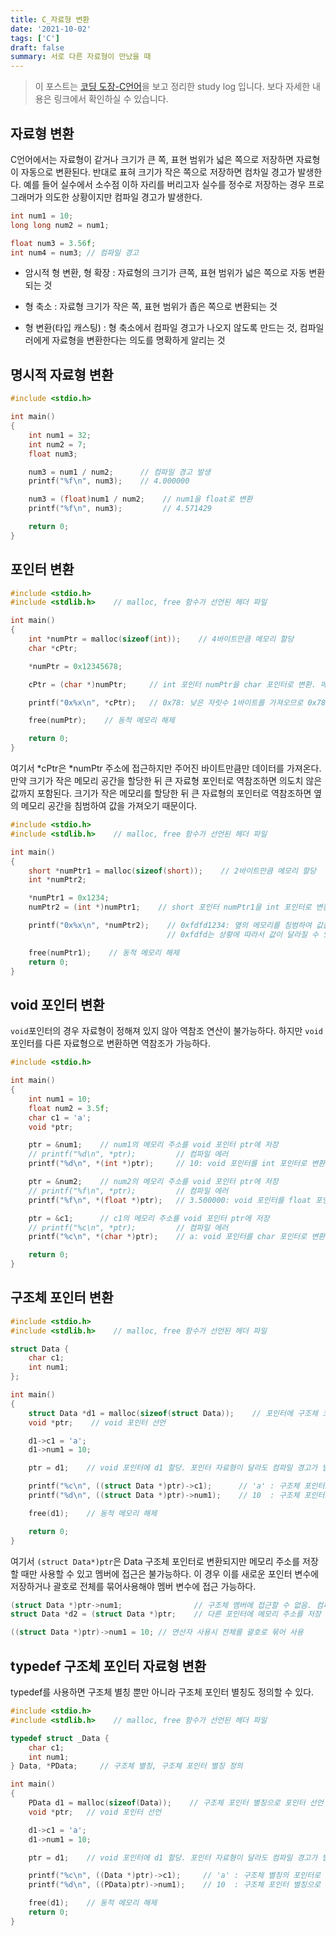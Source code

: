 ```yaml
---
title: C_자료형 변환
date: '2021-10-02'
tags: ['C']
draft: false
summary: 서로 다른 자료형이 만났을 때
---
```


> 이 포스트는 [코딩 도장-C언어](https://dojang.io)을 보고 정리한 study log 입니다. 보다 자세한 내용은 링크에서 확인하실 수 있습니다.

## 자료형 변환

C언어에서는 자료형이 같거나 크기가 큰 쪽, 표현 범위가 넓은 쪽으로 저장하면 자료형이 자동으로 변환된다. 반대로 표혀 크기가 작은 쪽으로 저장하면 컴차일 경고가 발생한다. 예를 들어 실수에서 소수점 이하 자리를 버리고자 실수를 정수로 저장하는 경우 프로그래머가 의도한 상황이지만 컴파일 경고가 발생한다.

```c++
int num1 = 10;
long long num2 = num1;

float num3 = 3.56f;
int num4 = num3; // 컴파일 경고
```

- 암시적 형 변환, 형 확장 : 자료형의 크기가 큰쪽, 표현 범위가 넓은 쪽으로 자동 변환되는 것

- 형 축소 : 자료형 크기가 작은 쪽, 표현 범위가 좁은 쪽으로 변환되는 것

- 형 변환(타입 캐스팅) : 형 축소에서 컴파일 경고가 나오지 않도록 만드는 것, 컴파일러에게 자료형을 변환한다는 의도를 명확하게 알리는 것

## 명시적 자료형 변환

```c++
#include <stdio.h>

int main()
{
    int num1 = 32;
    int num2 = 7;
    float num3;

    num3 = num1 / num2;      // 컴파일 경고 발생
    printf("%f\n", num3);    // 4.000000

    num3 = (float)num1 / num2;    // num1을 float로 변환
    printf("%f\n", num3);         // 4.571429

    return 0;
}
```

## 포인터 변환

```c++
#include <stdio.h>
#include <stdlib.h>    // malloc, free 함수가 선언된 헤더 파일

int main()
{
    int *numPtr = malloc(sizeof(int));    // 4바이트만큼 메모리 할당
    char *cPtr;

    *numPtr = 0x12345678;

    cPtr = (char *)numPtr;     // int 포인터 numPtr을 char 포인터로 변환. 메모리 주소만 저장됨

    printf("0x%x\n", *cPtr);   // 0x78: 낮은 자릿수 1바이트를 가져오므로 0x78

    free(numPtr);    // 동적 메모리 해제

    return 0;
}
```

여기서 *cPtr은 *numPtr 주소에 접근하지만 주어진 바이트만큼만 데이터를 가져온다. 만약 크기가 작은 메모리 공간을 할당한 뒤 큰 자료형 포인터로 역참조하면 의도치 않은 값까지 포함된다. 크기가 작은 메모리를 할당한 뒤 큰 자료형의 포인터로 역참조하면 옆의 메모리 공간을 침범하여 값을 가져오기 때문이다.

```c++
#include <stdio.h>
#include <stdlib.h>    // malloc, free 함수가 선언된 헤더 파일

int main()
{
    short *numPtr1 = malloc(sizeof(short));    // 2바이트만큼 메모리 할당
    int *numPtr2;

    *numPtr1 = 0x1234;
    numPtr2 = (int *)numPtr1;    // short 포인터 numPtr1을 int 포인터로 변환. 메모리 주소만 저장됨

    printf("0x%x\n", *numPtr2);    // 0xfdfd1234: 옆의 메모리를 침범하여 값을 가져옴
                                   // 0xfdfd는 상황에 따라서 값이 달라질 수 있음

    free(numPtr1);    // 동적 메모리 해제
    return 0;
}
```

## void 포인터 변환

`void`포인터의 경우 자료형이 정해져 있지 않아 역참조 연산이 불가능하다. 하지만 `void`포인터를 다른 자료형으로 변환하면 역참조가 가능하다.

```c++
#include <stdio.h>

int main()
{
    int num1 = 10;
    float num2 = 3.5f;
    char c1 = 'a';
    void *ptr;

    ptr = &num1;    // num1의 메모리 주소를 void 포인터 ptr에 저장
    // printf("%d\n", *ptr);         // 컴파일 에러
    printf("%d\n", *(int *)ptr);     // 10: void 포인터를 int 포인터로 변환한 뒤 역참조

    ptr = &num2;    // num2의 메모리 주소를 void 포인터 ptr에 저장
    // printf("%f\n", *ptr);         // 컴파일 에러
    printf("%f\n", *(float *)ptr);   // 3.500000: void 포인터를 float 포인터로 변환한 뒤 역참조

    ptr = &c1;      // c1의 메모리 주소를 void 포인터 ptr에 저장
    // printf("%c\n", *ptr);         // 컴파일 에러
    printf("%c\n", *(char *)ptr);    // a: void 포인터를 char 포인터로 변환한 뒤 역참조

    return 0;
}
```

## 구조체 포인터 변환

```c++
#include <stdio.h>
#include <stdlib.h>    // malloc, free 함수가 선언된 헤더 파일

struct Data {
    char c1;
    int num1;
};

int main()
{
    struct Data *d1 = malloc(sizeof(struct Data));    // 포인터에 구조체 크기만큼 메모리 할당
    void *ptr;    // void 포인터 선언

    d1->c1 = 'a';
    d1->num1 = 10;

    ptr = d1;    // void 포인터에 d1 할당. 포인터 자료형이 달라도 컴파일 경고가 발생하지 않음.

    printf("%c\n", ((struct Data *)ptr)->c1);      // 'a' : 구조체 포인터로 변환하여 멤버에 접근
    printf("%d\n", ((struct Data *)ptr)->num1);    // 10  : 구조체 포인터로 변환하여 멤버에 접근

    free(d1);    // 동적 메모리 해제

    return 0;
}
```

여기서 `(struct Data*)ptr`은 Data 구조체 포인터로 변환되지만 메모리 주소를 저장할 때만 사용할 수 있고 멤버에 접근은 불가능하다. 이 경우 이를 새로운 포인터 변수에 저장하거나 괄호로 전체를 묶어사용해야 멤버 변수에 접근 가능하다.

```c++
(struct Data *)ptr->num1;                // 구조체 멤버에 접근할 수 없음. 컴파일 에러
struct Data *d2 = (struct Data *)ptr;    // 다른 포인터에 메모리 주소를 저장

((struct Data *)ptr)->num1 = 10; // 연산자 사용시 전체를 괄호로 묶어 사용
```

## typedef 구조체 포인터 자료형 변환

typedef를 사용하면 구조체 별칭 뿐만 아니라 구조체 포인터 별칭도 정의할 수 있다.

```c++
#include <stdio.h>
#include <stdlib.h>    // malloc, free 함수가 선언된 헤더 파일

typedef struct _Data {
    char c1;
    int num1;
} Data, *PData;     // 구조체 별칭, 구조체 포인터 별칭 정의

int main()
{
    PData d1 = malloc(sizeof(Data));    // 구조체 포인터 별칭으로 포인터 선언
    void *ptr;   // void 포인터 선언

    d1->c1 = 'a';
    d1->num1 = 10;

    ptr = d1;    // void 포인터에 d1 할당. 포인터 자료형이 달라도 컴파일 경고가 발생하지 않음.

    printf("%c\n", ((Data *)ptr)->c1);     // 'a' : 구조체 별칭의 포인터로 변환
    printf("%d\n", ((PData)ptr)->num1);    // 10  : 구조체 포인터 별칭으로 변환

    free(d1);    // 동적 메모리 해제
    return 0;
}
```
